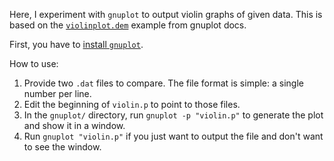 Here, I experiment with `gnuplot` to output violin graphs of given data.
This is based on the
[`violinplot.dem`](https://gnuplot.sourceforge.net/demo_svg_6.0/violinplot.html)
example from gnuplot docs.

First, you have to [install `gnuplot`](http://gnuplot.info/).

How to use:

1. Provide two `.dat` files to compare. The file format is simple: a single
   number per line.
2. Edit the beginning of `violin.p` to point to those files.
3. In the `gnuplot/` directory, 
   run `gnuplot -p "violin.p"` to generate the plot and show it in a window.
4. Run `gnuplot "violin.p"` if you just want to output the file 
   and don't want to see the window.
